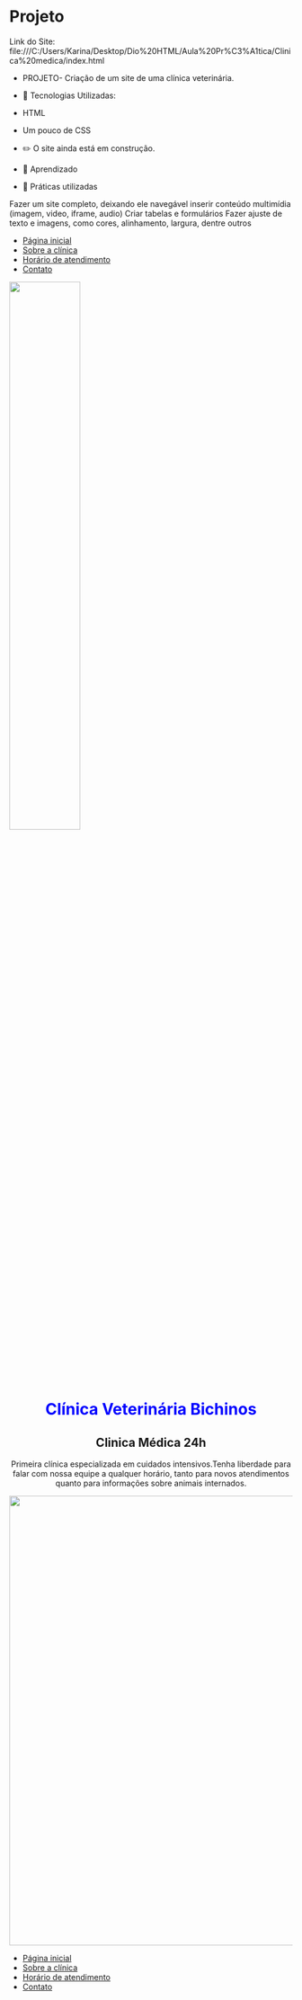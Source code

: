 # Projeto
Link do Site: file:///C:/Users/Karina/Desktop/Dio%20HTML/Aula%20Pr%C3%A1tica/Clinica%20medica/index.html

- PROJETO- Criação de um site de uma clínica veterinária.

- 🎯 Tecnologias Utilizadas:
- HTML
- Um pouco de CSS

- ✏️ O site ainda está em construção.
- 📝 Aprendizado
- 📖  Práticas utilizadas

Fazer um site completo, deixando ele navegável
inserir conteúdo multimídia (imagem, video, iframe, audio)
Criar tabelas e formulários
Fazer ajuste de texto e imagens, como cores, alinhamento, largura, dentre outros

<!DOCTYPE html>
<html lang="en">
<head>
    <meta charset="UTF-8">
    <meta http-equiv="X-UA-Compatible" content="IE=edge">
    <meta name="viewport" content="width=device-width, initial-scale=1.0">
   
  <link rel="stylesheet" href="base.css">
</head>
<body>
    <div class="wrapper">
        <div class="menu">
            <!-- Aqui vai o seu menu -->
            <ul>
                <li><a href="index.html">Página inicial</a></li>
                <li><a href="sobre.html">Sobre a clínica</a></li>
                <li><a href="horario.html">Horário de atendimento</a></li>
                <li><a href="contato.html">Contato</a></li>
            </ul>
        </div>
        <div class="main">
            <div class="header">
             <!-- Aqui vai o seu header -->
                <img src="https://static.vecteezy.com/ti/vetor-gratis/p1/8249343-veterinario-logo-gato-e-cao-logo-design-pet-care-vet-clinic-logo-pet-clinic-vetor.jpg" width="50%"/>         
            </div>
            <div class="Descrição">
                <!--Aqui vai seu conteúdo-->
                <h1 align="center"><font color= Blue>Clínica Veterinária Bichinos</font></h1>
                <h2 align="center">Clinica Médica 24h</h2>
                <p align="center">Primeira clínica especializada em cuidados intensivos.Tenha liberdade para falar com nossa equipe a qualquer horário, tanto para novos atendimentos quanto para informações sobre animais internados.</p>
                <img align="center" width="800" src="https://seres.vet/blog/wp-content/uploads/2021/04/vacina-de-cao-1.jpg"/>                
            </div>  
            <div class="footer">
                <!--Aqui vai seu rodapé-->
                <ul>
                    <li><a href="index.html">Página inicial</a></li>
                    <li><a href="sobre.html">Sobre a clínica</a></li>
                    <li><a href="horario.html">Horário de atendimento</a></li>
                    <li><a href="contato.html">Contato</a></li>
                </ul>                
            </div>            
        </div>
    </div>
</body>
</html>
